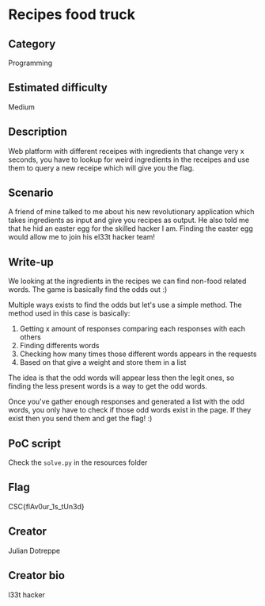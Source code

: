 # Recipes food truck

## Category
Programming

## Estimated difficulty
Medium

## Description
Web platform with different receipes with ingredients that change very x seconds, you have to lookup for weird ingredients in the receipes and use them to query a new receipe which will give you the flag.

## Scenario
A friend of mine talked to me about his new revolutionary application which takes ingredients as input and give you recipes as output.
He also told me that he hid an easter egg for the skilled hacker I am.
Finding the easter egg would allow me to join his el33t hacker team!

## Write-up
We looking at the ingredients in the recipes we can find non-food related words.
The game is basically find the odds out :)

Multiple ways exists to find the odds but let's use a simple method.
The method used in this case is basically:
1. Getting x amount of responses comparing each responses with each others
2. Finding differents words
3. Checking how many times those different words appears in the requests
4. Based on that give a weight and store them in a list

The idea is that the odd words will appear less then the legit ones, so finding the less present words is a way to get the odd words.

Once you've gather enough responses and generated a list with the odd words, you only have to check if those odd words exist in the page.
If they exist then you send them and get the flag! :)

## PoC script
Check the `solve.py` in the resources folder

## Flag
CSC{flAv0ur_1s_tUn3d}

## Creator
Julian Dotreppe

## Creator bio
l33t hacker